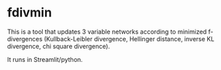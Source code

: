 # fdivmin
This is a tool that updates 3 variable networks according to minimized f-divergences (Kullback-Leibler divergence, Hellinger distance, inverse KL divergence, chi square divergence).

It runs in Streamlit/python.
 
